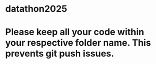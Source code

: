 # datathon2025

# Please keep all your code within your respective folder name. This prevents git push issues.